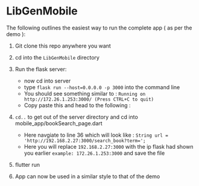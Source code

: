 # LibGenMobile

The following outlines the easiest way to run the complete app ( as per the demo ):
1. Git clone this repo anywhere you want 
2. cd into the `LibGenMobile` directory 

3. Run the flask server: 
     - now cd into server 
     - type `flask run --host=0.0.0.0 -p 3000` into the command line 
     - You should see something similar to : `Running on http://172.26.1.253:3000/ (Press CTRL+C to quit)`
     - Copy paste this and head to the following : 
     
4. `cd..` to get out of the server directory and cd into mobile_app/bookSearch_page.dart 
     - Here navgiate to line 36 which will look like : `String url = 'http://192.168.2.27:3000/search_book?term=';`
     - Here you will replace `192.168.2.27:3000` with the ip flask had shown you earlier `example: 172.26.1.253:3000` and save the file 

5. flutter run 

6. App can now be used in a similar style to that of the demo
